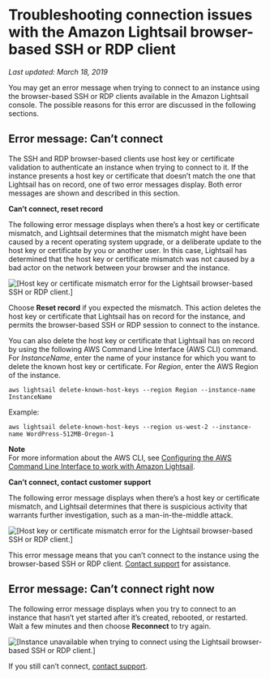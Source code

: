 # Troubleshooting connection issues with the Amazon Lightsail browser\-based SSH or RDP client<a name="amazon-lightsail-troubleshooting-browser-based-ssh-rdp-client-connection"></a>

 *Last updated: March 18, 2019* 

You may get an error message when trying to connect to an instance using the browser\-based SSH or RDP clients available in the Amazon Lightsail console\. The possible reasons for this error are discussed in the following sections\.

## Error message: Can’t connect<a name="error-cant-connect-reset-record"></a>

The SSH and RDP browser\-based clients use host key or certificate validation to authenticate an instance when trying to connect to it\. If the instance presents a host key or certificate that doesn’t match the one that Lightsail has on record, one of two error messages display\. Both error messages are shown and described in this section\.

**Can’t connect, reset record**

The following error message displays when there’s a host key or certificate mismatch, and Lightsail determines that the mismatch might have been caused by a recent operating system upgrade, or a deliberate update to the host key or certificate by you or another user\. In this case, Lightsail has determined that the host key or certificate mismatch was not caused by a bad actor on the network between your browser and the instance\.

![\[Host key or certificate mismatch error for the Lightsail browser-based SSH or RDP client.\]](https://d9yljz1nd5001.cloudfront.net/en_us/cfefe1b500656f5beb2491eaf820d8f4/images/amazon-lightsail-browser-ssh-rdp-cant-connect-resest-record.png)

Choose **Reset record** if you expected the mismatch\. This action deletes the host key or certificate that Lightsail has on record for the instance, and permits the browser\-based SSH or RDP session to connect to the instance\.

You can also delete the host key or certificate that Lightsail has on record by using the following AWS Command Line Interface \(AWS CLI\) command\. For *InstanceName*, enter the name of your instance for which you want to delete the known host key or certificate\. For *Region*, enter the AWS Region of the instance\.

```
aws lightsail delete-known-host-keys --region Region --instance-name InstanceName
```

Example:

```
aws lightsail delete-known-host-keys --region us-west-2 --instance-name WordPress-512MB-Oregon-1
```

**Note**  
For more information about the AWS CLI, see [Configuring the AWS Command Line Interface to work with Amazon Lightsail](lightsail-how-to-set-up-and-configure-aws-cli.md)\.

**Can’t connect, contact customer support**

The following error message displays when there’s a host key or certificate mismatch, and Lightsail determines that there is suspicious activity that warrants further investigation, such as a man\-in\-the\-middle attack\.

![\[Host key or certificate mismatch error for the Lightsail browser-based SSH or RDP client.\]](https://d9yljz1nd5001.cloudfront.net/en_us/cfefe1b500656f5beb2491eaf820d8f4/images/amazon-lightsail-browser-ssh-rdp-cant-connect.png)

This error message means that you can’t connect to the instance using the browser\-based SSH or RDP client\. [Contact support](https://console.aws.amazon.com/support/home#/) for assistance\.

## Error message: Can’t connect right now<a name="error-cant-connect-right-now"></a>

The following error message displays when you try to connect to an instance that hasn’t yet started after it’s created, rebooted, or restarted\. Wait a few minutes and then choose **Reconnect** to try again\.

![\[Instance unavailable when trying to connect using the Lightsail browser-based SSH or RDP client.\]](https://d9yljz1nd5001.cloudfront.net/en_us/cfefe1b500656f5beb2491eaf820d8f4/images/amazon-lightsail-browser-ssh-rdp-cant-connect-right-now.png)

If you still can’t connect, [contact support](https://console.aws.amazon.com/support/home#/)\.